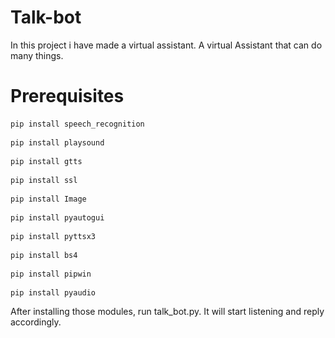 # Talk-bot
In this project i have made a virtual assistant. 
A virtual Assistant that can do many things.

# Prerequisites
<pre>
<code>pip install speech_recognition</code> </br></pre>
<pre><code>pip install playsound</code> </br></pre>
<pre><code>pip install gtts</code> </br></pre>
<pre><code>pip install ssl</code> </br></pre>
<pre><code>pip install Image</code> </br></pre>
<pre><code>pip install pyautogui </code> </br></pre>
<pre><code>pip install pyttsx3</code> </br></pre>
<pre><code>pip install bs4</code> </br></pre>
<pre><code>pip install pipwin</code> </br></pre>
<pre><code>pip install pyaudio</code> </br></pre>

After installing those modules, run talk_bot.py. It will start listening and reply accordingly.

